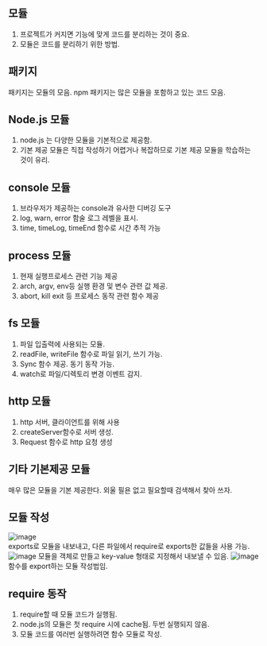 ## 모듈
1. 프로젝트가 커지면 기능에 맞게 코드를 분리하는 것이 중요.
2. 모듈은 코드를 분리하기 위한 방법.

## 패키지
패키지는 모듈의 모음. npm 패키지는 많은 모듈을 포함하고 있는 코드 모음.

## Node.js 모듈
1. node.js 는 다양한 모듈을 기본적으로 제공함.
2. 기본 제공 모듈은 직접 작성하기 어렵거나 복잡하므로 기본 제공 모듈을 학습하는 것이 유리.

## console 모듈
1. 브라우저가 제공하는 console과 유사한 디버깅 도구
2. log, warn, error 함술 로그 레벨을 표시.
3. time, timeLog, timeEnd 함수로 시간 추적 가능

## process 모듈
1. 현재 실행프로세스 관련 기능 제공
2. arch, argv, env등 실행 환경 및 변수 관련 값 제공.
3. abort, kill exit 등 프로세스 동작 관련 함수 제공

## fs 모듈
1. 파일 입출력에 사용되는 모듈.
2. readFile, writeFile 함수로 파일 읽기, 쓰기 가능.
3. Sync 함수 제공. 동기 동작 가능.
4. watch로 파일/디렉토리 변경 이벤트 감지.

## http 모듈
1. http 서버, 클라이언트를 위해 사용
2. createServer함수로 서버 생성.
3. Request 함수로 http 요청 생성

## 기타 기본제공 모듈
매우 많은 모듈을 기본 제공한다. 외울 필욘 없고 필요할때 검색해서 찾아 쓰자.

## 모듈 작성
![image](https://user-images.githubusercontent.com/55936770/191733152-2def327e-3eb1-4f92-a36d-2e536a6548ce.png)<br />
exports로 모듈을 내보내고, 다른 파일에서 require로 exports한 값들을 사용 가능.
![image](https://user-images.githubusercontent.com/55936770/191733566-4024edeb-451c-47bb-ac77-1cb3634d2ed0.png)
모듈을 객체로 만들고 key-value 형태로 지정해서 내보낼 수 있음.
![image](https://user-images.githubusercontent.com/55936770/191733876-70076bb1-c399-423a-93e7-ab4f76d4eddb.png)
함수를 export하는 모듈 작성법임.

## require 동작
1. require할 때 모듈 코드가 실행됨.
2. node.js의 모듈은 첫 require 시에 cache됨. 두번 실행되지 않음.
3. 모듈 코드를 여러번 실행하려면 함수 모듈로 작성.


